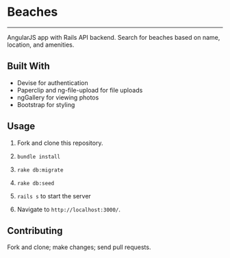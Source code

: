 # Beaches
***
AngularJS app with Rails API backend.
Search for beaches based on name, location, and amenities.

## Built With

* Devise for authentication
* Paperclip and ng-file-upload for file uploads
* ngGallery for viewing photos
* Bootstrap for styling

## Usage

1. Fork and clone this repository.

2. `bundle install`

3. `rake db:migrate`

4. `rake db:seed`

5. `rails s` to start the server

3. Navigate to `http://localhost:3000/`.

## Contributing

Fork and clone; make changes; send pull requests.